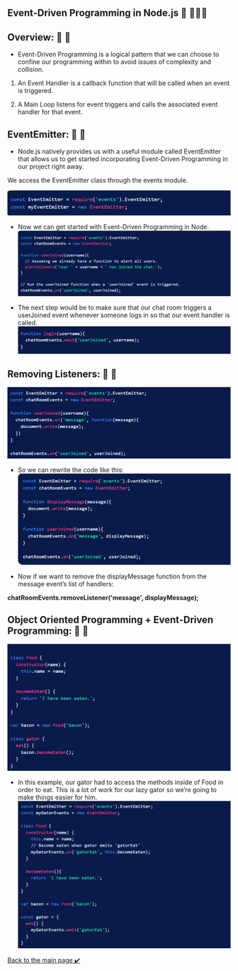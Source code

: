 ## Event-Driven Programming in Node.js 👋 👩🏻‍💻 

## Overview:  👀 📝
* Event-Driven Programming is a logical pattern that we can choose to confine our programming within to avoid issues of complexity and collision.

1. An Event Handler is a callback function that will be called when an event is triggered.

2. A Main Loop listens for event triggers and calls the associated event handler for that event.


## EventEmitter: 👀 📝
* Node.js natively provides us with a useful module called EventEmitter that allows us to get started incorporating Event-Driven Programming in our project right away.

We access the EventEmitter class through the events module.

![event](./assest/event.png)<br>

* Now we can get started with Event-Driven Programming in Node.
![event](./assest/event1.png)<br>


* The next step would be to make sure that our chat room triggers a userJoined event whenever someone logs in so that our event handler is called.
![event](./assest/event2.png)<br>

## Removing Listeners: 👀 📝
![event](./assest/event3.png)<br>

* So we can rewrite the code like this:
![event](./assest/event4.png)<br>


* Now if we want to remove the displayMessage function from the message event’s list of handlers:

**chatRoomEvents.removeListener('message', displayMessage);**


## Object Oriented Programming + Event-Driven Programming: 👀 📝
![event](./assest/event5.png)<br>

* In this example, our gator had to access the methods inside of Food in order to eat. This is a lot of work for our lazy gator so we’re going to make things easier for him.
![event](./assest/event6.png)<br>









[Back to the main page  ✔️](README.md)